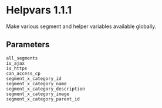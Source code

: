 # Helpvars 1.1.1

Make various segment and helper variables available globally.

## Parameters

	all_segments
	is_ajax
	is_https
	can_access_cp
	segment_x_category_id
	segment_x_category_name
	segment_x_category_description
	segment_x_category_image
	segment_x_category_parent_id